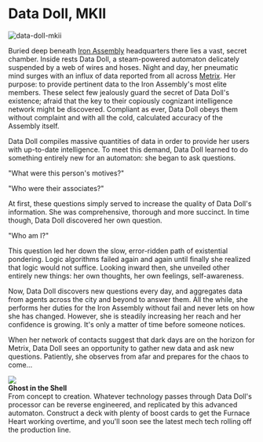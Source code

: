 # Data Doll, MKII

![data-doll-mkii](https://d2hl7maqck52px.cloudfront.net/heroes-of-rathe/data-doll.webp)

Buried deep beneath [Iron Assembly](../world-of-rathe/metrix/a-better-tomorrow.md#iron-assembly) headquarters there lies a vast, secret chamber. Inside rests Data Doll, a steam-powered automaton delicately suspended by a web of wires and hoses. Night and day, her pneumatic mind surges with an influx of data reported from all across [Metrix](../world-of-rathe/metrix/metrix.md). Her purpose: to provide pertinent data to the Iron Assembly's most elite members. These select few jealously guard the secret of Data Doll's existence; afraid that the key to their copiously cognizant intelligence network might be discovered. Compliant as ever, Data Doll obeys them without complaint and with all the cold, calculated accuracy of the Assembly itself.

Data Doll compiles massive quantities of data in order to provide her users with up-to-date intelligence. To meet this demand, Data Doll learned to do something entirely new for an automaton: she began to ask questions.

"What were this person's motives?"

"Who were their associates?"

At first, these questions simply served to increase the quality of Data Doll's information. She was comprehensive, thorough and more succinct. In time though, Data Doll discovered her own question.

"Who am I?"

This question led her down the slow, error-ridden path of existential pondering. Logic algorithms failed again and again until finally she realized that logic would not suffice. Looking inward then, she unveiled other entirely new things: her own thoughts, her own feelings, self-awareness.

Now, Data Doll discovers new questions every day, and aggregates data from agents across the city and beyond to answer them. All the while, she performs her duties for the Iron Assembly without fail and never lets on how she has changed. However, she is steadily increasing her reach and her confidence is growing. It's only a matter of time before someone notices.

When her network of contacts suggest that dark days are on the horizon for Metrix, Data Doll sees an opportunity to gather new data and ask new questions. Patiently, she observes from afar and prepares for the chaos to come...

<div class="hero-container">
  <img src="https://d2hl7maqck52px.cloudfront.net/heroes-of-rathe/data-doll-ghost-in-the-shell.webp" class="hero-icon" />
  <div class="hero-content">
    <b>Ghost in the Shell</b><br>
    From concept to creation. Whatever technology passes through Data Doll's processor can be reverse engineered, and replicated by this advanced automaton. Construct a deck with plenty of boost cards to get the Furnace Heart working overtime, and you'll soon see the latest mech tech rolling off the production line.
  </div>
</div>
